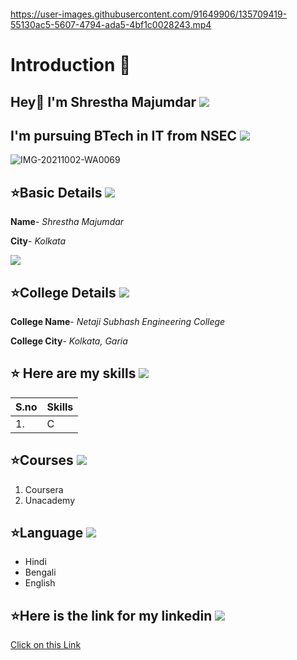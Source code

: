 ![]()


https://user-images.githubusercontent.com/91649906/135709419-55130ac5-5607-4794-ada5-4bf1c0028243.mp4

# Introduction 🚀

## Hey👋 I'm Shrestha Majumdar <img src="https://img.icons8.com/external-justicon-lineal-justicon/64/000000/external-girl-christmas-day-justicon-lineal-justicon.png"/>

## I'm pursuing BTech in IT from NSEC <img src="https://img.icons8.com/external-tulpahn-outline-color-tulpahn/64/000000/external-programmer-digital-nomad-tulpahn-outline-color-tulpahn.png"/>


![IMG-20211002-WA0069](https://user-images.githubusercontent.com/91649906/135710392-3c04273f-2b59-465d-b4ab-95830a878ec3.jpg)

## ⭐Basic Details <img src="https://img.icons8.com/ios-glyphs/30/000000/details.png"/>

**Name**- *Shrestha Majumdar*

**City**- *Kolkata*

<img src="https://img.icons8.com/bubbles/50/000000/kolkata.png"/>

## ⭐College Details <img src="https://img.icons8.com/external-inipagistudio-lineal-color-inipagistudio/64/000000/external-college-personal-finance-inipagistudio-lineal-color-inipagistudio.png"/>
**College Name**- *Netaji Subhash Engineering College*

**College City**- *Kolkata, Garia*

## ⭐ Here are my skills <img src="https://img.icons8.com/external-kiranshastry-lineal-color-kiranshastry/64/000000/external-skills-business-and-management-kiranshastry-lineal-color-kiranshastry-4.png"/>
| S.no | Skills|
|---|---|
|1.| C |

## ⭐Courses <img src="https://img.icons8.com/ios-glyphs/30/000000/test-passed.png"/>
1. Coursera
2. Unacademy

## ⭐Language <img src="https://img.icons8.com/external-wanicon-lineal-color-wanicon/64/000000/external-language-communication-wanicon-lineal-color-wanicon.png"/>

- Hindi
- Bengali
- English

## ⭐Here is the link for my linkedin <img src="https://img.icons8.com/color/48/000000/linkedin.png"/>
[Click on this Link](https://www.linkedin.com/in/shrestha-majumdar-7085b0221)

